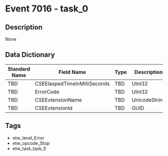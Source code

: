 # Event 7016 - task_0

## Description
None

## Data Dictionary
|Standard Name|Field Name|Type|Description|Sample Value|
|---|---|---|---|---|
|TBD|CSEElaspedTimeInMilliSeconds|TBD|UInt32|None|None|
|TBD|ErrorCode|TBD|UInt32|None|None|
|TBD|CSEExtensionName|TBD|UnicodeString|None|None|
|TBD|CSEExtensionId|TBD|GUID|None|None|

## Tags
* etw_level_Error
* etw_opcode_Stop
* etw_task_task_0